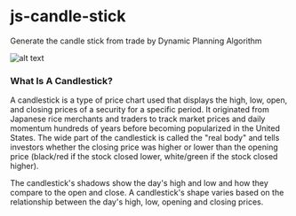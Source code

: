 # js-candle-stick
Generate the candle stick from trade by Dynamic Planning Algorithm

![alt text](https://www.investopedia.com/thmb/zcUBqeGf1PfcF0HM0Gl7jGNzTG8=/250x0/filters:no_upscale():max_bytes(150000):strip_icc()/candle-5bfd6fad46e0fb0051f7fbbf)

### What Is A Candlestick?

A candlestick is a type of price chart used that displays the high, low, open, and closing prices of a security for a specific period. It originated from Japanese rice merchants and traders to track market prices and daily momentum hundreds of years before becoming popularized in the United States. The wide part of the candlestick is called the "real body" and tells investors whether the closing price was higher or lower than the opening price (black/red if the stock closed lower, white/green if the stock closed higher).

The candlestick's shadows show the day's high and low and how they compare to the open and close. A candlestick's shape varies based on the relationship between the day's high, low, opening and closing prices.

